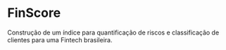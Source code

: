 # FinScore
Construção de um índice para quantificação de riscos e classificação de clientes para uma Fintech brasileira.
